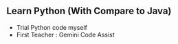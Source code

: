 ## Learn Python (With Compare to Java)
- Trial Python code myself
- First Teacher : Gemini Code Assist